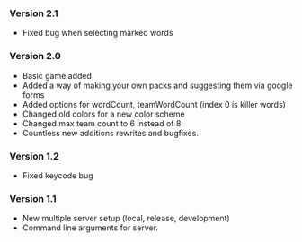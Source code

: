 ### Version 2.1
 - Fixed bug when selecting marked words

### Version 2.0
 - Basic game added
 - Added a way of making your own packs and suggesting them via google forms
 - Added options for wordCount, teamWordCount (index 0 is killer words)
 - Changed old colors for a new color scheme
 - Changed max team count to 6 instead of 8
 - Countless new additions rewrites and bugfixes.

 ### Version 1.2
 - Fixed keycode bug
 
### Version 1.1
 - New multiple server setup (local, release, development)
 - Command line arguments for server.
